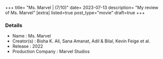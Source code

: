 +++
title= "Ms. Marvel | (7/10)"
date= 2023-07-13
description= "My review of Ms. Marvel"
[extra]
listed=true
post_type="movie"
draft=true
+++


### Details
* Name : Ms. Marvel
* Creator(s) : Bisha K. Ali, Sana Amanat, Adil & Bilal, Kevin Feige et al.
* Release : 2022
* Production Company : Marvel Studios
